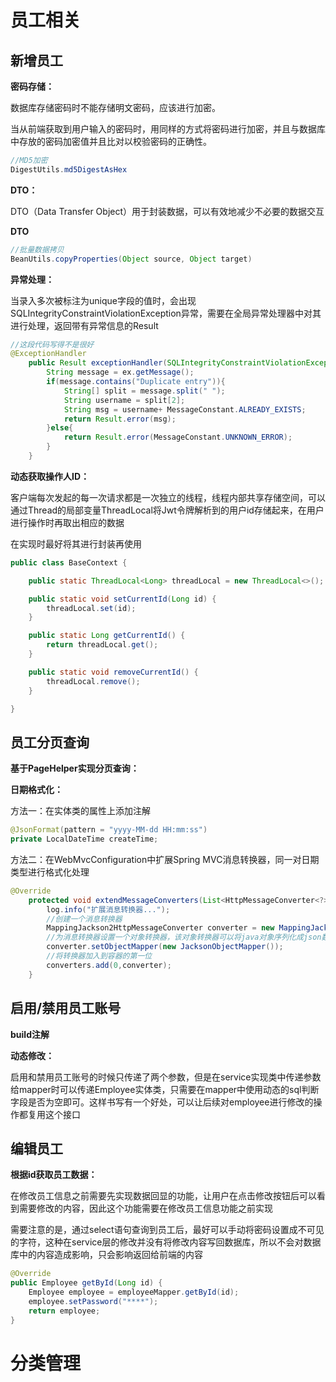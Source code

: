 # 员工相关

## 新增员工

**密码存储：**

数据库存储密码时不能存储明文密码，应该进行加密。

当从前端获取到用户输入的密码时，用同样的方式将密码进行加密，并且与数据库中存放的密码加密值并且比对以校验密码的正确性。

```Java
//MD5加密
DigestUtils.md5DigestAsHex
```



**DTO：**

DTO（Data Transfer Object）用于封装数据，可以有效地减少不必要的数据交互

**DTO**

```Java
//批量数据拷贝
BeanUtils.copyProperties(Object source, Object target)
```



**异常处理：**

当录入多次被标注为unique字段的值时，会出现SQLIntegrityConstraintViolationException异常，需要在全局异常处理器中对其进行处理，返回带有异常信息的Result

```Java
//这段代码写得不是很好
@ExceptionHandler
    public Result exceptionHandler(SQLIntegrityConstraintViolationException ex){
        String message = ex.getMessage();
        if(message.contains("Duplicate entry")){
            String[] split = message.split(" ");
            String username = split[2];
            String msg = username+ MessageConstant.ALREADY_EXISTS;
            return Result.error(msg);
        }else{
            return Result.error(MessageConstant.UNKNOWN_ERROR);
        }
    }
```



**动态获取操作人ID：**

客户端每次发起的每一次请求都是一次独立的线程，线程内部共享存储空间，可以通过Thread的局部变量ThreadLocal将Jwt令牌解析到的用户id存储起来，在用户进行操作时再取出相应的数据

在实现时最好将其进行封装再使用

```Java
public class BaseContext {

    public static ThreadLocal<Long> threadLocal = new ThreadLocal<>();

    public static void setCurrentId(Long id) {
        threadLocal.set(id);
    }

    public static Long getCurrentId() {
        return threadLocal.get();
    }

    public static void removeCurrentId() {
        threadLocal.remove();
    }

}
```



## 员工分页查询

**基于PageHelper实现分页查询：**



**日期格式化：**

方法一：在实体类的属性上添加注解

```Java
@JsonFormat(pattern = "yyyy-MM-dd HH:mm:ss")
private LocalDateTime createTime;
```



方法二：在WebMvcConfiguration中扩展Spring MVC消息转换器，同一对日期类型进行格式化处理

```Java
@Override
    protected void extendMessageConverters(List<HttpMessageConverter<?>> converters) {
        log.info("扩展消息转换器...");
        //创建一个消息转换器
        MappingJackson2HttpMessageConverter converter = new MappingJackson2HttpMessageConverter();
        //为消息转换器设置一个对象转换器，该对象转换器可以将java对象序列化成json数据
        converter.setObjectMapper(new JacksonObjectMapper());
        //将转换器加入到容器的第一位
        converters.add(0,converter);
    }
```



## 启用/禁用员工账号

**build注解**



**动态修改：**

启用和禁用员工账号的时候只传递了两个参数，但是在service实现类中传递参数给mapper时可以传递Employee实体类，只需要在mapper中使用动态的sql判断字段是否为空即可。这样书写有一个好处，可以让后续对employee进行修改的操作都复用这个接口





## 编辑员工

**根据id获取员工数据：**

在修改员工信息之前需要先实现数据回显的功能，让用户在点击修改按钮后可以看到需要修改的内容，因此这个功能需要在修改员工信息功能之前实现

需要注意的是，通过select语句查询到员工后，最好可以手动将密码设置成不可见的字符，这种在service层的修改并没有将修改内容写回数据库，所以不会对数据库中的内容造成影响，只会影响返回给前端的内容

```java
@Override
public Employee getById(Long id) {
    Employee employee = employeeMapper.getById(id);
    employee.setPassword("****");
    return employee;
}
```





# 分类管理

